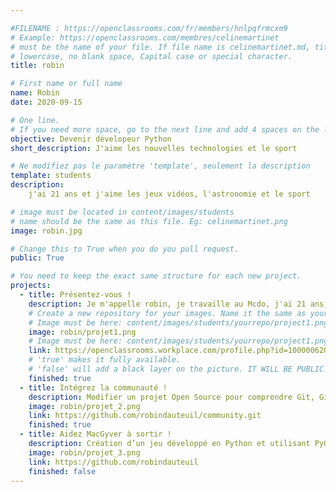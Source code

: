 ```yaml
---

#FILENAME : https://openclassrooms.com/fr/members/hnlpqfrmcxm9
# Example: https://openclassrooms.com/membres/celinemartinet
# must be the name of your file. If file name is celinemartinet.md, title is celinemartinet.
# lowercase, no blank space, Capital case or special character.
title: robin

# First name or full name
name: Robin
date: 2020-09-15

# One line.
# If you need more space, go to the next line and add 4 spaces on the left, as in 'description'.
objective: Devenir dévelopeur Python
short_description: J'aime les nouvelles technologies et le sport

# Ne modifiez pas le paramètre 'template', seulement la description
template: students
description:
    j'ai 21 ans et j'aime les jeux vidéos, l'astronomie et le sport

# image must be located in content/images/students
# name should be the same as this file. Eg: celinemartinet.png
image: robin.jpg

# Change this to True when you do you pull request.
public: True

# You need to keep the exact same structure for each new project.
projects:
  - title: Présentez-vous !
    description: Je m'appelle robin, je travaille au Mcdo, j'ai 21 ans, j'habite en region parisienne. Et un lien vers mon Workplace.
    # Create a new repository for your images. Name it the same as your nickname and profile picture.
    # Image must be here: content/images/students/yourrepo/project1.png
    image: robin/projet1.png
    # Image must be here: content/images/students/yourrepo/project1.png
    link: https://openclassrooms.workplace.com/profile.php?id=100000620099260
    # 'true' makes it fully available.
    # 'false' will add a black layer on the picture. IT WILL BE PUBLIC!
    finished: true
  - title: Intégrez la communauté !
    description: Modifier un projet Open Source pour comprendre Git, Github et les pull requests.
    image: robin/projet_2.png
    link: https://github.com/robindauteuil/community.git
    finished: true
  - title: Aidez MacGyver à sortir !
    description: Création d’un jeu développé en Python et utilisant PyGame.
    image: robin/projet_3.png
    link: https://github.com/robindauteuil
    finished: false
---
```

